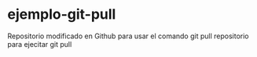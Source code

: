 # ejemplo-git-pull
Repositorio modificado en Github para usar el comando git pull
repositorio para ejecitar git pull
